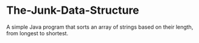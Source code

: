 # The-Junk-Data-Structure
A simple Java program that sorts an array of strings based on their length, from longest to shortest.
